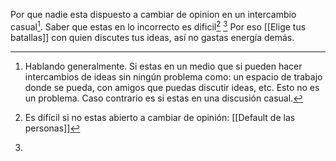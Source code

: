Por que nadie esta dispuesto a cambiar de opinion en un intercambio casual[^1]. Saber que estas en lo incorrecto es dificil[^2] [^3] Por eso [[Elige tus batallas]] con quien discutes tus ideas, así no gastas energía demás.

[^1]: Hablando generalmente. Si estas en un medio que si pueden hacer intercambios de ideas sin ningún problema como: un espacio de trabajo donde se pueda, con amigos que puedas discutir ideas, etc. Esto no es un problema. Caso contrario es si estas en una discusión casual.
[^2]: Es difícil si no estas abierto a cambiar de opinión: [[Default de las personas]]
[^3]: 